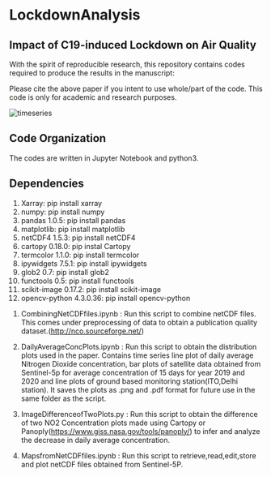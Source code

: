 # LockdownAnalysis

## Impact of C19-induced Lockdown on Air Quality
With the spirit of reproducible research, this repository contains codes required to produce the results in the manuscript:
    
    
    
    
    
Please cite the above paper if you intent to use whole/part of the code. This code is only for academic and research purposes.

![timeseries](https://user-images.githubusercontent.com/62281372/87881577-da13a300-ca17-11ea-8785-1cc321c4cffd.jpg)


 ## Code Organization
 The codes are written in Jupyter Notebook and python3.
 
 ## Dependencies
 
 1) Xarray: pip install xarray
 2) numpy: pip install numpy
 3) pandas 1.0.5: pip install pandas
 4) matplotlib: pip install matplotlib
 5) netCDF4 1.5.3: pip install netCDF4
 6) cartopy 0.18.0: pip instal Cartopy
 7) termcolor 1.1.0: pip install termcolor
 8) ipywidgets 7.5.1: pip install ipywidgets
 9) glob2 0.7: pip install glob2
 10) functools 0.5: pip install functools
 11) scikit-image 0.17.2: pip install scikit-image
 12) opencv-python 4.3.0.36: pip install opencv-python



1. CombiningNetCDFfiles.ipynb : Run this script to combine netCDF files. This comes under preprocessing of data to obtain a publication quality dataset.(http://nco.sourceforge.net/)  

2. DailyAverageConcPlots.ipynb : Run this script to obtain the distribution plots used in the paper. Contains time series line plot of daily average Nitrogen Dioxide concentration, bar plots of satellite data obtained from Sentinel-5p for average concentration of 15 days for year 2019 and 2020 and line plots of ground based monitoring station(ITO,Delhi station). It saves the plots as .png and .pdf format for future use in the same folder as the script.

3. ImageDifferenceofTwoPlots.py : Run this script to obtain the difference of two NO2 Concentration plots made using Cartopy or Panoply(https://www.giss.nasa.gov/tools/panoply/) to infer and analyze the decrease in daily average concentration.

4. MapsfromNetCDFfiles.ipynb : Run this script to retrieve,read,edit,store and plot netCDF files obtained from Sentinel-5P.
